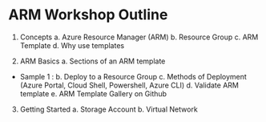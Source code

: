# ARM Workshop Outline
1. Concepts
a. Azure Resource Manager (ARM)
b. Resource Group
c. ARM Template
d. Why use templates

2. ARM Basics
a. Sections of an ARM template
- Sample 1 : 
b. Deploy to a Resource Group
c. Methods of Deployment (Azure Portal, Cloud Shell, Powershell, Azure CLI)
d. Validate ARM template
e. ARM Template Gallery on Github

3. Getting Started
a. Storage Account
b. Virtual Network


